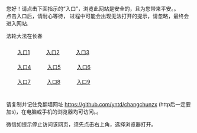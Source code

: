 您好！请点击下面指示的“入口”，浏览此网站是安全的，且为您带来平安。。 <br/>
点击入口后，请耐心等待， 过程中可能会出现无法打开的提示，请忽略，最终会进入网站. </br>

法轮大法在长春<br/>
<div style="padding:10px"><a style="margin:20px" target="_blank" href="https://deacadkx5c1jg.cloudfront.net/2Qpsp?jnhwif" id="ccLink1" rel="nofollow">入口1</a> <a target="_blank" style="margin:20px" href="https://d3bup3ts0adphc.cloudfront.net/2Qpsp?qkazltzx" id="ccLink2" rel="nofollow">入口2</a> <a style="margin:20px" target="_blank" href="https://d3ekwtmm6cctl8.cloudfront.net/2Qpsp?vlctghk" id="ccLink3" rel="nofollow">入口3</a></div>

<div style="padding:10px" ><a style="margin:20px" target="_blank" href="https://deacadkx5c1jg.cloudfront.net/2Qpsp?jnhwif" id="ccLink4" rel="nofollow">入口4</a> <a style="margin:20px" href="https://d3bup3ts0adphc.cloudfront.net/2Qpsp?qkazltzx" target="_blank" id="ccLink5" rel="nofollow">入口5</a> <a style="margin:20px" href="https://d3ekwtmm6cctl8.cloudfront.net/2Qpsp?vlctghk" target="_blank" id="ccLink6" rel="nofollow">入口6</a></div>

<div style="padding:10px"><a style="margin:20px" target="_blank" href="https://deacadkx5c1jg.cloudfront.net/2Qpsp?jnhwif" id="ccLink7" rel="nofollow">入口7</a> <a style="margin:20px" href="https://d3bup3ts0adphc.cloudfront.net/2Qpsp?qkazltzx" target="_blank" id="ccLink8" rel="nofollow">入口8</a> <a style="margin:20px" target="_blank" href="https://d3ekwtmm6cctl8.cloudfront.net/2Qpsp?vlctghk" id="ccLink9" rel="nofollow">入口9</a></div>

<br/>



请复制并记住免翻墙网址 https://github.com/yntd/changchunzx (http后一定要加s)，在电脑或手机的浏览器均可访问。。<br/>

微信如提示停止访问该网页，须先点击右上角，选择浏览器打开。
